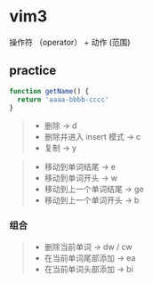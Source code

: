 # vim3

操作符 （operator） + 动作 (范围)

## practice

```js
function getName() {
  return 'aaaa-bbbb-cccc'
}
```

> - 删除 -> d
> - 删除并进入 insert 模式 -> c
> - 复制 -> y

> - 移动到单词结尾 -> e
> - 移动到单词开头 -> w
> - 移动到上一个单词结尾 -> ge
> - 移动到上一个单词开头 -> b

### 组合

> - 删除当前单词 -> dw / cw
> - 在当前单词尾部添加 -> ea
> - 在当前单词头部添加 -> bi
